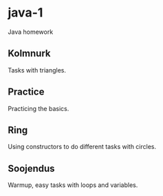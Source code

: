 # java-1
Java homework

## Kolmnurk
Tasks with triangles.

## Practice
Practicing the basics.

## Ring 
Using constructors to do different tasks with circles.

## Soojendus
Warmup, easy tasks with loops and variables.
